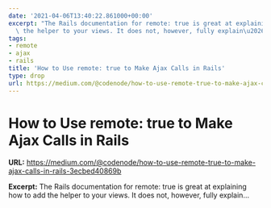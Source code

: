 ```yaml
---
date: '2021-04-06T13:40:22.861000+00:00'
excerpt: "The Rails documentation for remote: true is great at explaining how to add\
  \ the helper to your views. It does not, however, fully explain\u2026"
tags:
- remote
- ajax
- rails
title: 'How to Use remote: true to Make Ajax Calls in Rails'
type: drop
url: https://medium.com/@codenode/how-to-use-remote-true-to-make-ajax-calls-in-rails-3ecbed40869b
---
```


# How to Use remote: true to Make Ajax Calls in Rails

**URL:** https://medium.com/@codenode/how-to-use-remote-true-to-make-ajax-calls-in-rails-3ecbed40869b

**Excerpt:** The Rails documentation for remote: true is great at explaining how to add the helper to your views. It does not, however, fully explain…
